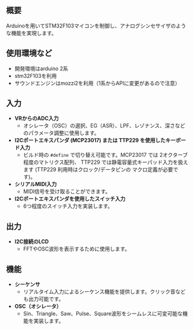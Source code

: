 ## 概要
Arduinoを用いてSTM32F103マイコンを制御し、アナログシンセサイザのような機能を実現します。

## 使用環境など
- 開発環境はarduino 2系
- stm32F103を利用
- サウンドエンジンはmozzi2を利用（1系からAPIに変更があるので注意）

## 入力
- **VRからのADC入力**
  - オシレータ（OSC）の選択、EG（ASR）、LPF、レゾナンス、深さなどのパラメータ調整に使用します。
- **I2Cポートエキスパンダ (MCP23017) または TTP229 を使用したキーボード入力**
  - ビルド時の `#define` で切り替え可能です。MCP23017 では 2オクターブ程度のマトリクス配列、
    TTP229 では静電容量式キーパッド入力を扱えます (TTP229 利用時はクロック/データピンの
    マクロ定義が必要です)。
- **シリアルMIDI入力**
  - MIDI信号を受け取ることができます。
- **I2Cポートエキスパンダを使用したスイッチ入力**
  - 6つ程度のスイッチ入力を実装します。

## 出力
- **I2C接続のLCD**
  - FFTやOSC波形を表示するために使用します。

## 機能
- **シーケンサ**
  - リアルタイム入力によるシーケンス機能を提供します。クリック音なども出力可能です。
- **OSC（オシレータ）**
  - Sin、Triangle、Saw、Pulse、Square波形をシームレスに可変可能な機能を実装します。
